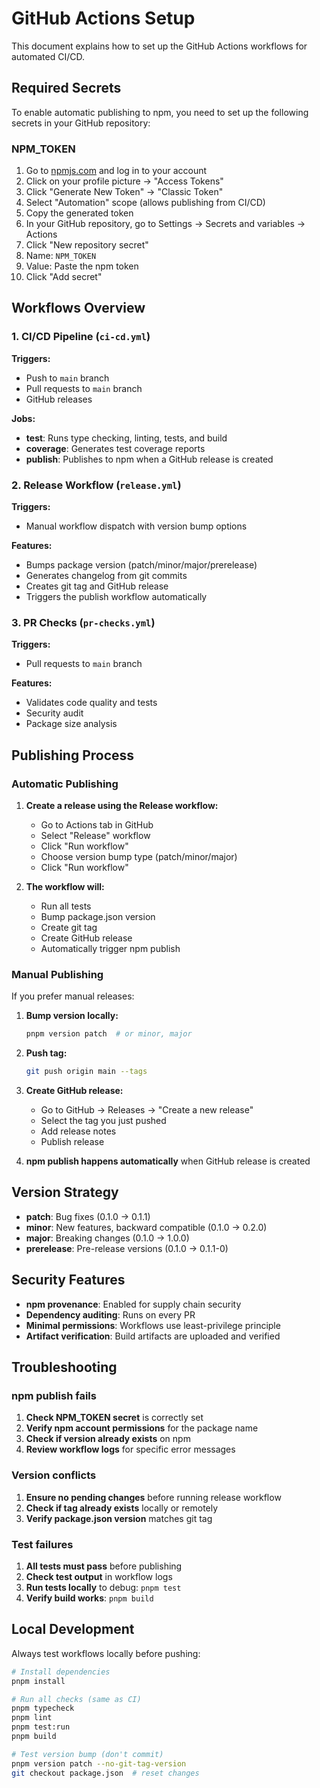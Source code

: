# GitHub Actions Setup

This document explains how to set up the GitHub Actions workflows for automated CI/CD.

## Required Secrets

To enable automatic publishing to npm, you need to set up the following secrets in your GitHub repository:

### NPM_TOKEN

1. Go to [npmjs.com](https://www.npmjs.com) and log in to your account
2. Click on your profile picture → "Access Tokens"
3. Click "Generate New Token" → "Classic Token"
4. Select "Automation" scope (allows publishing from CI/CD)
5. Copy the generated token
6. In your GitHub repository, go to Settings → Secrets and variables → Actions
7. Click "New repository secret"
8. Name: `NPM_TOKEN`
9. Value: Paste the npm token
10. Click "Add secret"

## Workflows Overview

### 1. CI/CD Pipeline (`ci-cd.yml`)

**Triggers:**
- Push to `main` branch
- Pull requests to `main` branch  
- GitHub releases

**Jobs:**
- **test**: Runs type checking, linting, tests, and build
- **coverage**: Generates test coverage reports
- **publish**: Publishes to npm when a GitHub release is created

### 2. Release Workflow (`release.yml`)

**Triggers:**
- Manual workflow dispatch with version bump options

**Features:**
- Bumps package version (patch/minor/major/prerelease)
- Generates changelog from git commits
- Creates git tag and GitHub release
- Triggers the publish workflow automatically

### 3. PR Checks (`pr-checks.yml`)

**Triggers:**
- Pull requests to `main` branch

**Features:**
- Validates code quality and tests
- Security audit
- Package size analysis

## Publishing Process

### Automatic Publishing

1. **Create a release using the Release workflow:**
   - Go to Actions tab in GitHub
   - Select "Release" workflow
   - Click "Run workflow"
   - Choose version bump type (patch/minor/major)
   - Click "Run workflow"

2. **The workflow will:**
   - Run all tests
   - Bump package.json version
   - Create git tag
   - Create GitHub release
   - Automatically trigger npm publish

### Manual Publishing

If you prefer manual releases:

1. **Bump version locally:**
   ```bash
   pnpm version patch  # or minor, major
   ```

2. **Push tag:**
   ```bash
   git push origin main --tags
   ```

3. **Create GitHub release:**
   - Go to GitHub → Releases → "Create a new release"
   - Select the tag you just pushed
   - Add release notes
   - Publish release

4. **npm publish happens automatically** when GitHub release is created

## Version Strategy

- **patch**: Bug fixes (0.1.0 → 0.1.1)
- **minor**: New features, backward compatible (0.1.0 → 0.2.0)  
- **major**: Breaking changes (0.1.0 → 1.0.0)
- **prerelease**: Pre-release versions (0.1.0 → 0.1.1-0)

## Security Features

- **npm provenance**: Enabled for supply chain security
- **Dependency auditing**: Runs on every PR
- **Minimal permissions**: Workflows use least-privilege principle
- **Artifact verification**: Build artifacts are uploaded and verified

## Troubleshooting

### npm publish fails

1. **Check NPM_TOKEN secret** is correctly set
2. **Verify npm account permissions** for the package name
3. **Check if version already exists** on npm
4. **Review workflow logs** for specific error messages

### Version conflicts

1. **Ensure no pending changes** before running release workflow
2. **Check if tag already exists** locally or remotely
3. **Verify package.json version** matches git tag

### Test failures

1. **All tests must pass** before publishing
2. **Check test output** in workflow logs
3. **Run tests locally** to debug: `pnpm test`
4. **Verify build works**: `pnpm build`

## Local Development

Always test workflows locally before pushing:

```bash
# Install dependencies
pnpm install

# Run all checks (same as CI)
pnpm typecheck
pnpm lint  
pnpm test:run
pnpm build

# Test version bump (don't commit)
pnpm version patch --no-git-tag-version
git checkout package.json  # reset changes
```